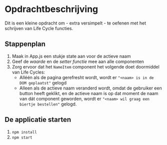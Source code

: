 # Opdrachtbeschrijving
Dit is een kleine opdracht om - extra versimpelt - te oefenen met het schrijven van Life Cycle functies.

## Stappenplan
1. Maak in App.js een stukje state aan voor de actieve naam
2. Geef de _waarde_ en de _setter functie_ mee aan alle componenten
3. Zorg ervoor dat het `NameItem` component het volgende doet doormiddel van Life Cycles:
    * Alléén als de pagina gerefresht wordt, wordt er `"<naam> is in de DOM geplaatst"` gelogd
    * Alleen als de actieve naam veranderd wordt, omdat de gebruiker een button heeft geklikt, en de actieve naam is op dat moment de naam van dát component geworden, wordt er `"<naam> wil graag een biertje bestellen"` gelogd.
    
## De applicatie starten
1. `npm install`
2. `npm start`
